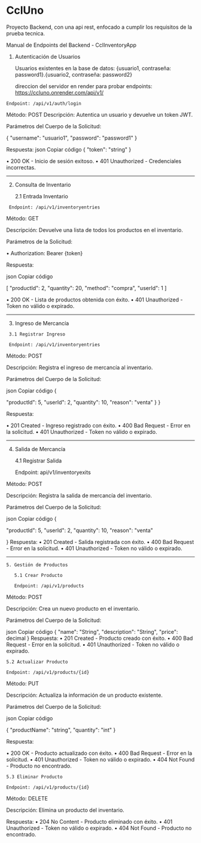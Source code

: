 # CclUno
Proyecto Backend, con una api rest, enfocado a cumplir los requisitos de la prueba tecnica.

Manual de Endpoints del Backend - CclInventoryApp

   1. Autenticación de Usuarios

       Usuarios existentes en la base de datos: {usuario1, contraseña: password1}.{usuario2, contraseña: password2}

       direccion del servidor en render para probar endpoints: https://ccluno.onrender.com/api/v1/

    Endpoint: /api/v1/auth/login

Método: POST
Descripción: Autentica un usuario y devuelve un token JWT.

Parámetros del Cuerpo de la Solicitud:

{
    "username": "usuario1",
    "password": "password1"
}

Respuesta:
json
Copiar código
{
    "token": "string"
}

•	200 OK - Inicio de sesión exitoso.
•	401 Unauthorized - Credenciales incorrectas.

-----------------------------------------------------------------------------------------------------------------------

   2. Consulta de Inventario

      2.1 Entrada Inventario

     Endpoint: /api/v1/inventoryentries

Método: GET

Descripción: Devuelve una lista de todos los productos en el inventario.

Parámetros de la Solicitud:

•	Authorization: Bearer {token}

Respuesta:

json
Copiar código

[
   "productId": 2,
   "quantity": 20,
   "method": "compra",
   "userId": 1
]

•	200 OK - Lista de productos obtenida con éxito.
•	401 Unauthorized - Token no válido o expirado.

---------------------------------------------------------------------------------------------------------------------------

   3. Ingreso de Mercancía

     3.1 Registrar Ingreso

     Endpoint: /api/v1/inventoryentries


Método: POST

Descripción: Registra el ingreso de mercancía al inventario.

Parámetros del Cuerpo de la Solicitud:

json
Copiar código
{
   
  "productId": 5,
  "userId": 2,
  "quantity": 10,
  "reason": "venta"
}
}

Respuesta: 

•	201 Created - Ingreso registrado con éxito.
•	400 Bad Request - Error en la solicitud.
•	401 Unauthorized - Token no válido o expirado.

----------------------------------------------------------------------------------------------------------------------------------------------------------------

   4. Salida de Mercancía

       4.1 Registrar Salida

       Endpoint: api/v1/inventoryexits

Método: POST

Descripción: Registra la salida de mercancía del inventario.

Parámetros del Cuerpo de la Solicitud:

json
Copiar código
{

  "productId": 5,
  "userId": 2,
  "quantity": 10,
  "reason": "venta"

}
Respuesta:
•	201 Created - Salida registrada con éxito.
•	400 Bad Request - Error en la solicitud.
•	401 Unauthorized - Token no válido o expirado.

--------------------------------------------------------------------------------------------------------------------------------------------------------

    5. Gestión de Productos

       5.1 Crear Producto

       Endpoint: /api/v1/products

Método: POST

Descripción: Crea un nuevo producto en el inventario.

Parámetros del Cuerpo de la Solicitud:

json
Copiar código
{
  "name": "String",
  "description": "String",
  "price": decimal
}
Respuesta:
•	201 Created - Producto creado con éxito.
•	400 Bad Request - Error en la solicitud.
•	401 Unauthorized - Token no válido o expirado.


    5.2 Actualizar Producto

    Endpoint: /api/v1/products/{id}

Método: PUT

Descripción: Actualiza la información de un producto existente.

Parámetros del Cuerpo de la Solicitud:

json
Copiar código

{
    "productName": "string",
    "quantity": "int"
}

Respuesta:

•	200 OK - Producto actualizado con éxito.
•	400 Bad Request - Error en la solicitud.
•	401 Unauthorized - Token no válido o expirado.
•	404 Not Found - Producto no encontrado.

    5.3 Eliminar Producto

    Endpoint: /api/v1/products/{id}

Método: DELETE

Descripción: Elimina un producto del inventario.

Respuesta:
•	204 No Content - Producto eliminado con éxito.
•	401 Unauthorized - Token no válido o expirado.
•	404 Not Found - Producto no encontrado.

